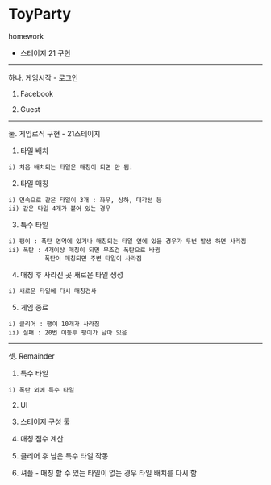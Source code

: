 # ToyParty
homework

* 스테이지 21 구현

----------------------------------
하나. 게임시작 - 로그인

  1) Facebook
  
  2) Guest
  
----------------------------------
둘. 게임로직 구현 - 21스테이지

  1) 타일 배치
  
    i) 처음 배치되는 타일은 매칭이 되면 안 됨.
  
  2) 타일 매칭
  
    i) 연속으로 같은 타일이 3개 : 좌우, 상하, 대각선 등
    ii) 같은 타일 4개가 붙어 있는 경우
  
  3) 특수 타일
  
    i) 팽이 : 폭탄 영역에 있거나 매칭되는 타일 옆에 있을 경우가 두번 발생 하면 사라짐
    ii) 폭탄 : 4개이상 매칭이 되면 무조건 폭탄으로 바뀜
              폭탄이 매칭되면 주변 타일이 사라짐
              
  4) 매칭 후 사라진 곳 새로운 타일 생성
  
    i) 새로운 타일에 다시 매칭검사
  
  5) 게임 종료
  
    i) 클리어 : 팽이 10개가 사라짐
    ii) 실패 : 20번 이동후 팽이가 남아 있음
----------------------------------
셋. Remainder

  1) 특수 타일
  
    i) 폭탄 외에 특수 타일
  
  2) UI
  
  3) 스테이지 구성 툴
  
  4) 매칭 점수 계산
  
  5) 클리어 후 남은 특수 타일 작동

  6) 셔플 - 매칭 할 수 있는 타일이 없는 경우 타일 배치를 다시 함
